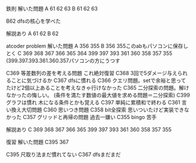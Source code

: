 鉄則
解いた問題
A 61 62 63
B 61 62 63

B62 dfsの核心を学べた


解説あり
A 61 62
B 62

atcoder problem
解いた問題
A 356 355
B 356 355このabもパソコンに保存しとく
C 369 368 367 366 365 364 399 397 393 361 360
358 357 355
(399.397.393.361.360.357パソコンの方にうつす

C369 等差数列の差を考える問題 これ絶対復習
C368 3回で5ダメージ与えられることに気づけるか
C367 dfsに慣れる
C366 クエリ問題。setで余裕と思ってたけど2個以上あることを考えなきゃ行けなかった
C365 二分探索の問題。解けなかったの悔しい。
(条件を満たす数値の最大値を求める問題＝二分探索)
C399 グラフは慣れ 木になる条件とかも覚える
C397 単純に累積和で終わる
C361 言い換え大切問題
C360 思いつき問題
C358 bit全探索 思いついたけど実装できなかった
C357 グリッドと再帰の問題 過去一嫌い
C355 bingo 苦手

解説あり 
C 369 368 367 366 365 399 397 393 361 360 358 357 355

復習
解いた問題
C395 367

C395 尺取り法まだ慣れてない
C367 dfsまだまだ
